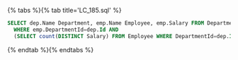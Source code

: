 {% tabs %}{% tab title='LC_185.sql' %}

```sql
SELECT dep.Name Department, emp.Name Employee, emp.Salary FROM Department dep, Employee emp
  WHERE emp.DepartmentId=dep.Id AND
  (SELECT count(DISTINCT Salary) FROM Employee WHERE DepartmentId=dep.Id AND Salary>emp.Salary) < 3
```

{% endtab %}{% endtabs %}
